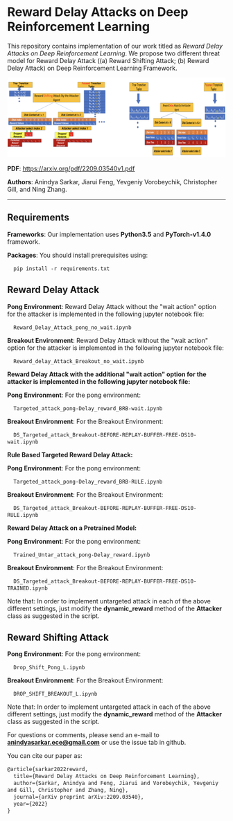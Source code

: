 # Reward Delay Attacks on Deep Reinforcement Learning


This repository contains implementation of our work titled as _Reward Delay Attacks on Deep Reinforcement Learning_. We propose two different threat model for Reward Delay Attack ((a) Reward Shifting Attack; (b) Reward Delay Attack) on Deep Reinforcement Learning Framework.

<img src="./figures/framework.png" alt="WAMI_Positives" style="width: 200p;"/>

**PDF**: https://arxiv.org/pdf/2209.03540v1.pdf

**Authors**: Anindya Sarkar, Jiarui Feng, Yevgeniy Vorobeychik, Christopher Gill, and Ning Zhang.

-------------------------------------------------------------------------------------
## Requirements
**Frameworks**: Our implementation uses **Python3.5** and **PyTorch-v1.4.0** framework.

**Packages**: You should install prerequisites using:
```shell
  pip install -r requirements.txt
```

## Reward Delay Attack

**Pong Environment**: Reward Delay Attack without the "wait action" option for the attacker is implemented in the following jupyter notebook file:

```shell
  Reward_Delay_Attack_pong_no_wait.ipynb
```

**Breakout Environment**: Reward Delay Attack without the "wait action" option for the attacker is implemented in the following jupyter notebook file:

```shell
  Reward_delay_Attack_Breakout_no_wait.ipynb
```

**Reward Delay Attack with the additional "wait action" option for the attacker is implemented in the following jupyter notebook file:**

**Pong Environment**: For the pong environment:

```shell
  Targeted_attack_pong-Delay_reward_BRB-wait.ipynb
```
**Breakout Environment**: For the Breakout Environment:

```shell
  DS_Targeted_attack_Breakout-BEFORE-REPLAY-BUFFER-FREE-DS10-wait.ipynb
```

**Rule Based Targeted Reward Delay Attack:**

**Pong Environment**: For the pong environment:

```shell
  Targeted_attack_pong-Delay_reward_BRB-RULE.ipynb
```
**Breakout Environment**: For the Breakout Environment:

```shell
  DS_Targeted_attack_Breakout-BEFORE-REPLAY-BUFFER-FREE-DS10-RULE.ipynb
```
**Reward Delay Attack on a Pretrained Model:**

**Pong Environment**: For the pong environment:

```shell
  Trained_Untar_attack_pong-Delay_reward.ipynb
```
**Breakout Environment**: For the Breakout Environment:

```shell
  DS_Targeted_attack_Breakout-BEFORE-REPLAY-BUFFER-FREE-DS10-TRAINED.ipynb
```
Note that: In order to implement untargeted attack in each of the above different settings, just modify the **__dynamic_reward__** method of the  **Attacker** class as suggested in the script.

## Reward Shifting Attack

**Pong Environment**: For the pong environment:

```shell
  Drop_Shift_Pong_L.ipynb
```
**Breakout Environment**: For the Breakout Environment:

```shell
  DROP_SHIFT_BREAKOUT_L.ipynb
```

Note that: In order to implement untargeted attack in each of the above different settings, just modify the **__dynamic_reward__** method of the  **Attacker** class as suggested in the script.

For questions or comments, please send an e-mail to **anindyasarkar.ece@gmail.com** or use the issue tab in github.

You can cite our paper as:
```
@article{sarkar2022reward,
  title={Reward Delay Attacks on Deep Reinforcement Learning},
  author={Sarkar, Anindya and Feng, Jiarui and Vorobeychik, Yevgeniy and Gill, Christopher and Zhang, Ning},
  journal={arXiv preprint arXiv:2209.03540},
  year={2022}
}
```
